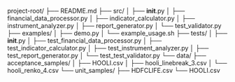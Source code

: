 project-root/
├── README.md
├── src/
│   ├── __init__.py
│   ├── financial_data_processor.py
│   ├── indicator_calculator.py
│   ├── instrument_analyzer.py
│   ├── report_generator.py
│   └── test_validator.py
├── examples/
│   ├── demo.py
│   └── example_usage.sh
├── tests/
│   ├── __init__.py
│   ├── test_financial_data_processor.py
│   ├── test_indicator_calculator.py
│   ├── test_instrument_analyzer.py
│   ├── test_report_generator.py
│   └── test_test_validator.py
└── data/
    ├── acceptance_samples/
    │   ├── HOOLI.csv
    │   ├── hooli_linebreak_3.csv
    │   └── hooli_renko_4.csv
    └── unit_samples/
        ├── HDFCLIFE.csv
        └── HOOLI.csv